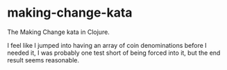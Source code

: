 # making-change-kata

The Making Change kata in Clojure.

I feel like I jumped into having an array of coin denominations before
I needed it, I was probably one test short of being forced into it,
but the end result seems reasonable.
